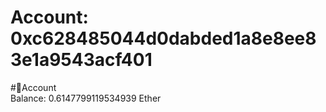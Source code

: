 
Account: 0xc628485044d0dabded1a8e8ee83e1a9543acf401
===================================================
  
#📜Account  
Balance: 0.6147799119534939 Ether